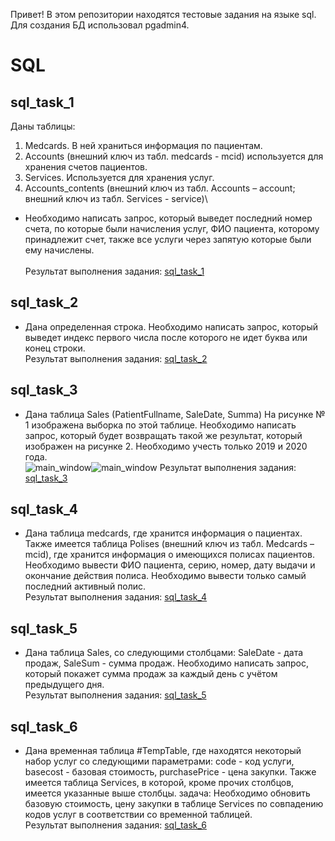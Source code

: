 Привет! В этом репозитории находятся тестовые задания на языке sql. Для создания БД использовал pgadmin4.
# SQL
## sql_task_1
Даны таблицы: 
1.	Medcards. В ней храниться информация по пациентам.
2.	Accounts (внешний ключ из табл. medcards - mcid) используется для хранения счетов пациентов. 
3.	Services. Используется для хранения услуг.
4.	Accounts_contents (внешний ключ из табл. Accounts – account; внешний ключ из табл. Services - service)\

- Необходимо написать запрос, который выведет последний номер счета, по которые были начисления услуг, ФИО пациента, которому принадлежит счет, также все услуги через запятую которые были ему начислены.\
\
Результат выполнения задания: [sql_task_1](https://github.com/GalievGleb/SQL/blob/main/sql_task_1)


## sql_task_2
- Дана определенная строка. Необходимо написать запрос, который выведет индекс первого числа после которого не идет буква или конец строки.\
Результат выполнения задания: [sql_task_2](https://github.com/GalievGleb/SQL/blob/main/sql_task_2)
## sql_task_3
- Дана таблица Sales (PatientFullname, SaleDate, Summa) На рисунке № 1 изображена выборка по этой таблице. Необходимо написать запрос, который будет возвращать такой же результат, который изображен на рисунке 2.
Необходимо учесть только 2019 и 2020 года.\
![main_window](https://i.imgur.com/xC5zg69.png)![main_window](https://i.imgur.com/aUco177.png)
Результат выполнения задания: [sql_task_3](https://github.com/GalievGleb/SQL/blob/main/sql_task_3)
## sql_task_4
- Дана таблица medcards, где хранится информация о пациентах. Также имеется таблица Polises (внешний ключ из табл. Medcards – mcid), где хранится информация о имеющихся полисах пациентов. Необходимо вывести ФИО пациента, серию, номер, дату выдачи и окончание действия полиса. Необходимо вывести только самый последний активный полис.\
Результат выполнения задания: [sql_task_4](https://github.com/GalievGleb/SQL/blob/main/sql_task_4)
## sql_task_5
- Дана таблица Sales, со следующими столбцами: SaleDate - дата продаж, SaleSum -  сумма продаж. Необходимо написать запрос, который покажет сумма продаж за каждый день с учётом предыдущего дня.\
Результат выполнения задания: [sql_task_5](https://github.com/GalievGleb/SQL/blob/main/sql_task_5)
## sql_task_6
- Дана временная таблица #TempTable, где находятся некоторый набор услуг со следующими параметрами: code - код услуги, basecost - базовая стоимость, purchasePrice - цена закупки. Также имеется таблица Services, в которой, кроме прочих столбцов, имеется указанные выше столбцы. 
задача: Необходимо обновить базовую стоимость, цену закупки в таблице Services по совпадению кодов услуг в соответствии со временной таблицей.\
Результат выполнения задания: [sql_task_6](https://github.com/GalievGleb/SQL/blob/main/sql_task_6)
